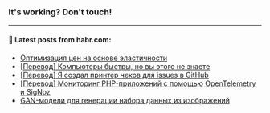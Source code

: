 ### It's working? Don't touch!

---
<!--
#### 🛠️ Technical stack:

![C++](https://img.shields.io/badge/C++-informational?logo=c%2B%2B&style=flat&logoColor=white&color=9C033A)
![Java](https://img.shields.io/badge/Java-informational?logo=java&style=flat&logoColor=white&color=007396)
![Kotlin](https://img.shields.io/badge/Kotlin-informational?logo=Kotlin&style=flat&logoColor=white&color=0095D5)
![JS](https://img.shields.io/badge/JS-informational?logo=javaScript&style=flat&logoColor=black&color=F7Df1E) <br>
![HTML5](https://img.shields.io/badge/HTML5-informational?logo=html5&style=flat&logoColor=white&color=E34F26)
![CSS3](https://img.shields.io/badge/CSS3-informational?logo=css3&style=flat&logoColor=white&color=157286)
![Sass](https://img.shields.io/badge/Saas-informational?logo=sass&style=flat&logoColor=white&color=hotpink)
![PHP](https://img.shields.io/badge/PHP-informational?logo=php&style=flat&logoColor=white&color=777BB4) <br>
![WebPAck](https://img.shields.io/badge/WebPack-informational?logo=webPack&style=flat&logoColor=white&color=FF6F00)
![Bootstrap](https://img.shields.io/badge/Bootstrap-informational?logo=Bootstrap&style=flat&logoColor=white&color=7952B3)
![MySQL](https://img.shields.io/badge/MySQL-informational?logo=MySQL&style=flat&logoColor=white&color=00f) <br>
![NodeJS](https://img.shields.io/badge/NodeJS-informational?logo=node.js&style=flat&logoColor=white&color=43853D)
![Spring](https://img.shields.io/badge/Spring-informational?logo=Spring&style=flat&logoColor=white&color=0A9EDC)
![Angular](https://img.shields.io/badge/Vue-informational?logo=vue.js&style=flat&logoColor=white&color=red)
![Git](https://img.shields.io/badge/Git-informational?logo=git&style=flat&logoColor=white&color=darkorange)

___
-->

#### 💬 Latest posts from habr.com:

<!-- BLOG-POST-LIST:START -->
- [Оптимизация цен на основе эластичности](https://habr.com/ru/post/673740/?utm_source=habrahabr&utm_medium=rss&utm_campaign=673740)
- [[Перевод] Компьютеры быстры, но вы этого не знаете](https://habr.com/ru/post/675880/?utm_source=habrahabr&utm_medium=rss&utm_campaign=675880)
- [[Перевод] Я создал принтер чеков для issues в GitHub](https://habr.com/ru/post/675874/?utm_source=habrahabr&utm_medium=rss&utm_campaign=675874)
- [[Перевод] Мониторинг PHP-приложений с помощью OpenTelemetry и SigNoz](https://habr.com/ru/post/675866/?utm_source=habrahabr&utm_medium=rss&utm_campaign=675866)
- [GAN-модели для генерации набора данных из изображений](https://habr.com/ru/post/675840/?utm_source=habrahabr&utm_medium=rss&utm_campaign=675840)
<!-- BLOG-POST-LIST:END -->

